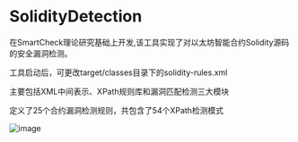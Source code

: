 # SolidityDetection
在SmartCheck理论研究基础上开发,该工具实现了对以太坊智能合约Solidity源码的安全漏洞检测。

工具启动后，可更改target/classes目录下的solidity-rules.xml

主要包括XML中间表示、XPath规则库和漏洞匹配检测三大模块

定义了25个合约漏洞检测规则，共包含了54个XPath检测模式

![image](https://user-images.githubusercontent.com/44292124/147764033-850f45af-8665-4aeb-8c2b-8cc3196a02dd.png)
